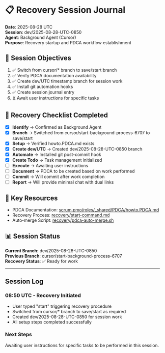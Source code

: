 # 📋 Recovery Session Journal
**Date**: 2025-08-28 UTC  
**Session**: dev/2025-08-28-UTC-0850  
**Agent**: Background Agent (Cursor)  
**Purpose**: Recovery startup and PDCA workflow establishment

## 🎯 Session Objectives
1. ✅ Switch from cursor/* branch to save/start branch
2. ✅ Verify PDCA documentation availability
3. ✅ Create dev/UTC timestamp branch for session work
4. ✅ Install git automation hooks
5. ✅ Create session journal entry
6. ⏳ Await user instructions for specific tasks

## 📝 Recovery Checklist Completed
- [x] **Identify** → Confirmed as Background Agent
- [x] **Branch** → Switched from cursor/start-background-process-6707 to save/start
- [x] **Setup** → Verified howto.PDCA.md exists
- [x] **Create dev/UTC** → Created dev/2025-08-28-UTC-0850 branch
- [x] **Automate** → Installed git post-commit hook
- [x] **Create Todo** → Task management initialized
- [ ] **Execute** → Awaiting user instructions
- [ ] **Document** → PDCA to be created based on work performed
- [ ] **Commit** → Will commit after work completion
- [ ] **Report** → Will provide minimal chat with dual links

## 🔗 Key Resources
- PDCA Documentation: [scrum.pmo/roles/_shared/PDCA/howto.PDCA.md](../../../scrum.pmo/roles/_shared/PDCA/howto.PDCA.md)
- Recovery Process: [recovery/start-command.md](../../../recovery/start-command.md)
- Auto-merge Script: [recovery/pdca-auto-merge.sh](../../../recovery/pdca-auto-merge.sh)

## 📊 Session Status
**Current Branch**: dev/2025-08-28-UTC-0850  
**Previous Branch**: cursor/start-background-process-6707  
**Recovery Status**: ✅ Ready for work

---

## Session Log

### 08:50 UTC - Recovery Initiated
- User typed "start" triggering recovery procedure
- Switched from cursor/* branch to save/start as required
- Created dev/2025-08-28-UTC-0850 for session work
- All setup steps completed successfully

### Next Steps
Awaiting user instructions for specific tasks to be performed in this session.